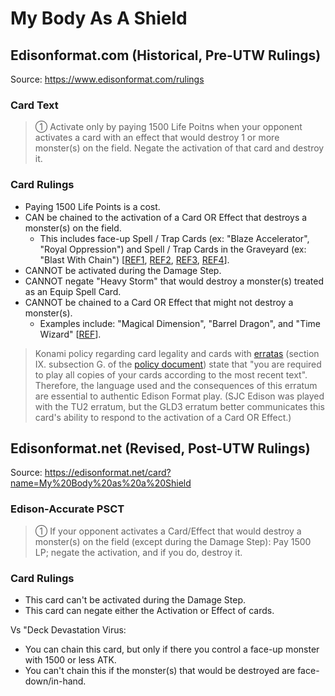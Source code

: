 # My Body As A Shield

## Edisonformat.com (Historical, Pre-UTW Rulings)

Source: https://www.edisonformat.com/rulings

### Card Text

> ① Activate only by paying 1500 Life Poitns when your opponent activates a card with an effect that would destroy 1 or more monster(s) on the field. Negate the activation of that card and destroy it.

### Card Rulings

*   Paying 1500 Life Points is a cost.
*   CAN be chained to the activation of a Card OR Effect that destroys a monster(s) on the field.
    *   This includes face-up Spell / Trap Cards (ex: "Blaze Accelerator", "Royal Oppression") and Spell / Trap Cards in the Graveyard (ex: "Blast With Chain") \[[REF1](https://www.pojo.biz/board/showthread.php?t=814506), [REF2](https://www.pojo.biz/board/showthread.php?t=829354), [REF3](https://www.pojo.biz/board/showpost.php?p=17106978&postcount=23), [REF4](https://www.pojo.biz/board/showthread.php?t=894173)\].
*   CANNOT be activated during the Damage Step.
*   CANNOT negate "Heavy Storm" that would destroy a monster(s) treated as an Equip Spell Card.
*   CANNOT be chained to a Card OR Effect that might not destroy a monster(s).
    *   Examples include: "Magical Dimension", "Barrel Dragon", and "Time Wizard" \[[REF](http://duelistgroundz.com/index.php?/topic/113775-time-wizard-vs-my-body-as-a-shield/)\].

> Konami policy regarding card legality and cards with [erratas](https://yugipedia.com/wiki/Errata) (section IX. subsection G. of the [policy document](https://img.yugioh-card.com/en/gameplay/penalty_guide/YGOTCG_Policy_v_2_1.pdf)) state that "you are required to play all copies of your cards according to the most recent text". Therefore, the language used and the consequences of this erratum are essential to authentic Edison Format play. (SJC Edison was played with the TU2 erratum, but the GLD3 erratum better communicates this card's ability to respond to the activation of a Card OR Effect.)

## Edisonformat.net (Revised, Post-UTW Rulings)

Source: https://edisonformat.net/card?name=My%20Body%20as%20a%20Shield

### Edison-Accurate PSCT

> ① If your opponent activates a Card/Effect that would destroy a monster(s) on the field (except during the Damage Step): Pay 1500 LP; negate the activation, and if you do, destroy it.

### Card Rulings

*   This card can't be activated during the Damage Step.
*   This card can negate either the Activation or Effect of cards.

Vs "Deck Devastation Virus:
*   You can chain this card, but only if there you control a face-up monster with 1500 or less ATK.
*   You can't chain this if the monster(s) that would be destroyed are face-down/in-hand.
            